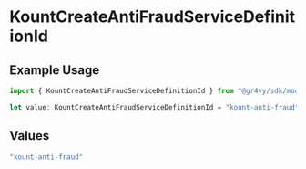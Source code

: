 # KountCreateAntiFraudServiceDefinitionId

## Example Usage

```typescript
import { KountCreateAntiFraudServiceDefinitionId } from "@gr4vy/sdk/models/components";

let value: KountCreateAntiFraudServiceDefinitionId = "kount-anti-fraud";
```

## Values

```typescript
"kount-anti-fraud"
```